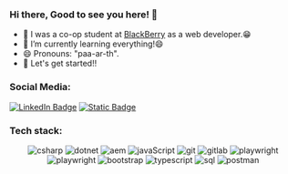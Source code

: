 ### Hi there, Good to see you here! 👋

<!--
**21parth/21parth** is a ✨ _special_ ✨ repository because its `README.md` (this file) appears on your GitHub profile.
Here are some ideas to get you started:
-->

- 🔭 I was a co-op student at [BlackBerry](https://www.blackberry.com/us/en) as a web developer.😁
- 🌱 I’m currently learning everything!😄
- 😄 Pronouns: "paa-ar-th".
- 🚀 Let's get started!!

### Social Media:
[![LinkedIn Badge](https://img.shields.io/badge/LinkedIn-%230A66C2?logo=LinkedIn)](https://www.linkedin.com/in/parthp052)
[![Static Badge](https://img.shields.io/badge/parth05211%40gmail.com-%23EA4335?logo=Gmail&logoColor=white)](mailto:parth05211@gmail.com)






### Tech stack:
<p align="center">
  <img alt="csharp" src="https://img.shields.io/badge/c%23-%23512BD4?style=for-the-badge&logo=csharp&logoColor=white">
  <img alt="dotnet" src="https://img.shields.io/badge/.NET-%23512BD4?style=for-the-badge&logo=dotnet&logoColor=white">
  <img alt="aem" src="https://img.shields.io/badge/Adobe_Experience_Manager-%23FF0000?style=for-the-badge&logo=adobe">
  <img alt="javaScript" src="https://img.shields.io/badge/JavaScript-%23F7DF1E?style=for-the-badge&logo=javascript&logoColor=black">
  <img alt="git" src="https://img.shields.io/badge/git-%23F05032?style=for-the-badge&logo=git&logoColor=black">
  <img alt="gitlab" src="https://img.shields.io/badge/gitlab-%23FC6D26?style=for-the-badge&logo=gitlab&logoColor=black">
  <img alt="playwright" src="https://img.shields.io/badge/Playwright-%232EAD33?style=for-the-badge&logo=Playwright&logoColor=red">
  <img alt="playwright" src="https://img.shields.io/badge/Docker-%232496ED?style=for-the-badge&logo=Docker&logoColor=white">
  <img alt="bootstrap" src="https://img.shields.io/badge/bootstrap-%237952B3?style=for-the-badge&logo=bootstrap&logoColor=white">
  <img alt="typescript" src="https://img.shields.io/badge/typescript-%233178C6?style=for-the-badge&logo=typescript&logoColor=white">
  <img alt="sql" src="https://img.shields.io/badge/microsoft_sql_server-%23CC2927?style=for-the-badge&logo=microsoftsqlserver&logoColor=white">
  <img alt="postman" src="https://img.shields.io/badge/Postman-%23FF6C37?style=for-the-badge&logo=Postman&logoColor=white">
</p>

